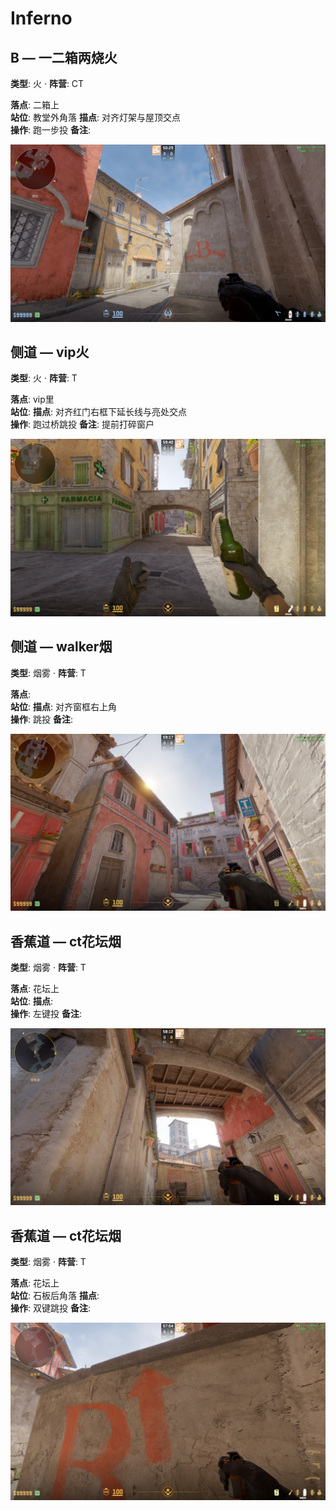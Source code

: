 # Inferno


## B — 一二箱两烧火
**类型**: 火  ·  **阵营**: CT

**落点**: 二箱上  
**站位**: 教堂外角落
**描点**: 对齐灯架与屋顶交点  
**操作**: 跑一步投
**备注**: 

![准星](../assets/730_20250924225434_1.png)

## 侧道 — vip火
**类型**: 火  ·  **阵营**: T

**落点**: vip里  
**站位**: 
**描点**: 对齐红门右框下延长线与亮处交点  
**操作**: 跑过桥跳投
**备注**: 提前打碎窗户

![准星](../assets/730_20250924224523_1.png)

## 侧道 — walker烟
**类型**: 烟雾  ·  **阵营**: T

**落点**:   
**站位**: 
**描点**: 对齐窗框右上角  
**操作**: 跳投
**备注**: 

![准星](../assets/730_20250924224546_1.png)

## 香蕉道 — ct花坛烟
**类型**: 烟雾  ·  **阵营**: T

**落点**: 花坛上  
**站位**: 
**描点**:   
**操作**: 左键投
**备注**: 

![准星](../assets/730_20250924224652_1.png)

## 香蕉道 — ct花坛烟
**类型**: 烟雾  ·  **阵营**: T

**落点**: 花坛上  
**站位**: 石板后角落
**描点**:   
**操作**: 双键跳投
**备注**: 

![准星](../assets/730_20250924224709_1.png)

